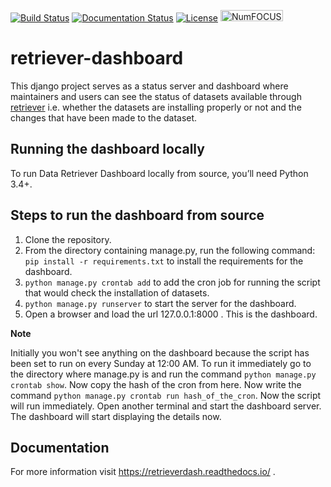 [![Build Status](https://travis-ci.org/weecology/retrieverdash.svg?branch=master)](https://travis-ci.org/weecology/retrieverdash)
[![Documentation Status](https://readthedocs.org/projects/retrieverdash/badge/?version=latest)](https://retrieverdash.readthedocs.io/?badge=latest)
[![License](http://img.shields.io/badge/license-MIT-blue.svg)](https://raw.githubusercontent.com/weecology/retriever/master/LICENSE)
<a href="https://numfocus.org/sponsored-projects">
<img alt="NumFOCUS"
   src="https://i0.wp.com/numfocus.org/wp-content/uploads/2019/06/AffiliatedProject.png" width="100" height="18">
</a>

# retriever-dashboard

This django project serves as a status server and dashboard where maintainers and users can see the status of datasets available
through [retriever](https://github.com/weecology/retriever) i.e. whether the datasets are installing properly or not and the 
changes that have been made to the dataset.

## Running the dashboard locally

To run Data Retriever Dashboard locally from source, you’ll need Python 3.4+.

Steps to run the dashboard from source
--------------------------------------

1. Clone the repository.
2. From the directory containing manage.py, run the following command:
   `pip install -r requirements.txt` to install the requirements for the dashboard.
3. `python manage.py crontab add` to add the cron job for running the script that would check the installation of datasets.
4. `python manage.py runserver` to start the server for the dashboard.
5. Open a browser and load the url 127.0.0.1:8000 . This is the dashboard.

**Note**

Initially you won't see anything on the dashboard because the script has been set to run on every Sunday at 12:00 AM.
To run it immediately go to the directory where manage.py is and run the command `python manage.py crontab show`.
Now copy the hash of the cron from here. Now write the command `python manage.py crontab run hash_of_the_cron`.
Now the script will run immediately. Open another terminal and start the dashboard server.
The dashboard will start displaying the details now.

## Documentation

For more information visit https://retrieverdash.readthedocs.io/ .